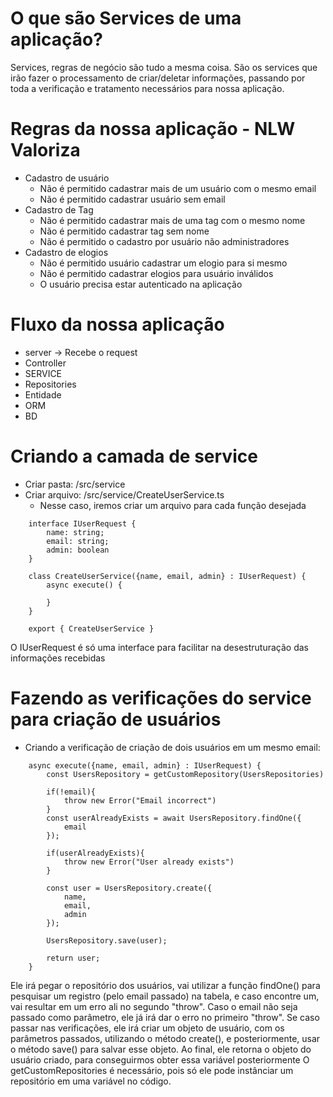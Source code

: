 # O que são Services de uma aplicação?
Services, regras de negócio são tudo a mesma coisa. São os services que irão fazer o processamento de criar/deletar informações, passando por toda a verificação e tratamento necessários para nossa aplicação.

# Regras da nossa aplicação - NLW Valoriza
-   Cadastro de usuário
    -   Não é permitido cadastrar mais de um usuário com o mesmo email
    -   Não é permitido cadastrar usuário sem email
-   Cadastro de Tag
    -   Não é permitido cadastrar mais de uma tag com o mesmo nome
    -   Não é permitido cadastrar tag sem nome
    -   Não é permitido o cadastro por usuário não administradores
-   Cadastro de elogios
    -   Não é permitido usuário cadastrar um elogio para si mesmo
    -   Não é permitido cadastrar elogios para usuário inválidos
    -   O usuário precisa estar autenticado na aplicação

# Fluxo da nossa aplicação
-   server -> Recebe o request
-   Controller
-   SERVICE
-   Repositories
-   Entidade
-   ORM
-   BD

# Criando a camada de service
-   Criar pasta: /src/service
-   Criar arquivo: /src/service/CreateUserService.ts
    -   Nesse caso, iremos criar um arquivo para cada função desejada
```
    interface IUserRequest {
        name: string;
        email: string;
        admin: boolean
    }

    class CreateUserService({name, email, admin} : IUserRequest) {
        async execute() {
            
        }
    }

    export { CreateUserService }
```
O IUserRequest é só uma interface para facilitar na desestruturação das informações recebidas

#   Fazendo as verificações do service para criação de usuários
-   Criando a verificação de criação de dois usuários em um mesmo email:
```
    async execute({name, email, admin} : IUserRequest) {
        const UsersRepository = getCustomRepository(UsersRepositories)

        if(!email){
            throw new Error("Email incorrect")
        }
        const userAlreadyExists = await UsersRepository.findOne({
            email
        });

        if(userAlreadyExists){
            throw new Error("User already exists")
        }

        const user = UsersRepository.create({
            name,
            email,
            admin
        });

        UsersRepository.save(user);

        return user;
    }
```
Ele irá pegar o repositório dos usuários, vai utilizar a função findOne() para pesquisar um registro (pelo email passado) na tabela, e caso encontre um, vai resultar em um erro ali no segundo "throw".
Caso o email não seja passado como parâmetro, ele já irá dar o erro no primeiro "throw".
Se caso passar nas verificações, ele irá criar um objeto de usuário, com os parâmetros passados, utilizando o método create(), e posteriormente, usar o método save() para salvar esse objeto.
Ao final, ele retorna o objeto do usuário criado, para conseguirmos obter essa variável posteriormente
O getCustomRepositories é necessário, pois só ele pode instânciar um repositório em uma variável no código.
